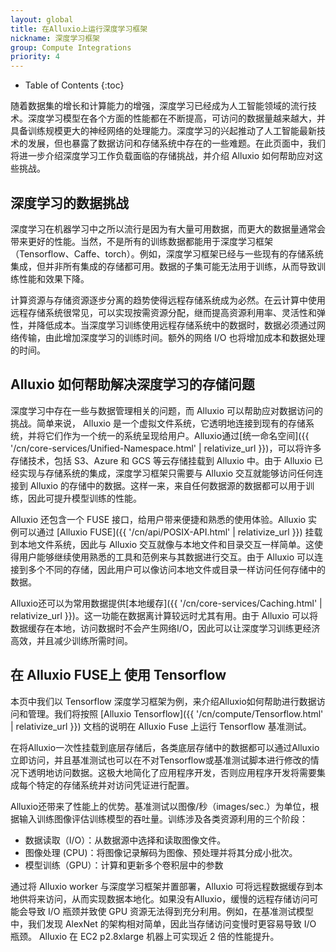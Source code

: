 ```yaml
---
layout: global
title: 在Alluxio上运行深度学习框架
nickname: 深度学习框架
group: Compute Integrations
priority: 4
---
```


* Table of Contents {:toc}

随着数据集的增长和计算能力的增强，深度学习已经成为人工智能领域的流行技术。深度学习模型在各个方面的性能都在不断提高，可访问的数据量越来越大，并具备训练规模更大的神经网络的处理能力。深度学习的兴起推动了人工智能最新技术的发展，但也暴露了数据访问和存储系统中存在的一些难题。在此页面中，我们将进一步介绍深度学习工作负载面临的存储挑战，并介绍 Alluxio 如何帮助应对这些挑战。

## 深度学习的数据挑战
深度学习在机器学习中之所以流行是因为有大量可用数据，而更大的数据量通常会带来更好的性能。当然，不是所有的训练数据都能用于深度学习框架（Tensorflow、Caffe、torch）。例如，深度学习框架已经与一些现有的存​​储系统集成，但并非所有集成的存储都可用。数据的子集可能无法用于训练，从而导致训练性能和效果下降。

计算资源与存储资源逐步分离的趋势使得远程存储系统成为必然。在云计算中使用远程存储系统很常见，可以实现按需资源分配，继而提高资源利用率、灵活性和弹性，并降低成本。当深度学习训练使用远程存储系统中的数据时，数据必须通过网络传输，由此增加深度学习的训练时间。额外的网络 I/O 也将增加成本和数据处理的时间。

## Alluxio 如何帮助解决深度学习的存储问题
深度学习中存在一些与数据管理相关的问题，而 Alluxio 可以帮助应对数据访问的挑战。简单来说， Alluxio 是一个虚拟文件系统，它透明地连接到现有的存储系统，并将它们作为一个统一的系统呈现给用户。Alluxio通过[统一命名空间]({{ '/cn/core-services/Unified-Namespace.html' | relativize_url }})，可以将许多存储技术，包括 S3、Azure 和 GCS 等云存储挂载到 Alluxio 中。由于 Alluxio 已经实现与存储系统的集成，深度学习框架只需要与 Alluxio 交互就能够访问任何连接到 Alluxio 的存储中的数据。这样一来，来自任何数据源的数据都可以用于训练，因此可提升模型训练的性能。

Alluxio 还包含一个 FUSE 接口，给用户带来便捷和熟悉的使用体验。Alluxio 实例可以通过 [Alluxio FUSE]({{ '/cn/api/POSIX-API.html' | relativize_url }}) 挂载到本地文件系统，因此与 Alluxio 交互就像与本地文件和目录交互一样简单。这使得用户能够继续使用熟悉的工具和范例来与其数据进行交互。由于 Alluxio 可以连接到多个不同的存储，因此用户可以像访问本地文件或目录一样访问任何存储中的数据。

Alluxio还可以为常用数据提供[本地缓存]({{ '/cn/core-services/Caching.html' | relativize_url }})。这一功能在数据离计算较远时尤其有用。由于 Alluxio 可以将数据缓存在本地，访问数据时不会产生网络I/O，因此可以让深度学习训练更经济高效，并且减少训练所需时间。

## 在 Alluxio FUSE上 使用 Tensorflow
本页中我们以 Tensorflow 深度学习框架为例，来介绍Alluxio如何帮助进行数据访问和管理。我们将按照 [Alluxio Tensorflow]({{ '/cn/compute/Tensorflow.html' | relativize_url }}) 文档的说明在 Alluxio Fuse 上运行 Tensorflow 基准测试。

在将Alluxio一次性挂载到底层存储后，各类底层存储中的数据都可以通过Alluxio立即访问，并且基准测试也可以在不对Tensorflow或基准测试脚本进行修改的情况下透明地访问数据。这极大地简化了应用程序开发，否则应用程序开发将需要集成每个特定的存储系统并对访问凭证进行配置。

Alluxio还带来了性能上的优势。基准测试以图像/秒（images/sec.）为单位，根据输入训练图像评估训练模型的吞吐量。训练涉及各类资源利用的三个阶段：
 - 数据读取（I/O）：从数据源中选择和读取图像文件。
 - 图像处理 (CPU)：将图像记录解码为图像、预处理并将其分成小批次。
 - 模型训练（GPU）：计算和更新多个卷积层中的参数

通过将 Alluxio worker 与深度学习框架并置部署，Alluxio 可将远程数据缓存到本地供将来访问，从而实现数据本地化。如果没有Alluxio，缓慢的远程存储访问可能会导致 I/O 瓶颈并致使 GPU 资源无法得到充分利用。例如，在基准测试模型中，我们发现 AlexNet 的架构相对简单，因此当存储访问变慢时更容易导致 I/O 瓶颈。 Alluxio 在 EC2 p2.8xlarge 机器上可实现近 2 倍的性能提升。
